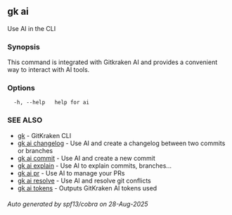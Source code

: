 ## gk ai

Use AI in the CLI

### Synopsis


This command is integrated with Gitkraken AI and provides a convenient way to interact with AI tools.


### Options

```
  -h, --help   help for ai
```

### SEE ALSO

* [gk](gk.md)	 - GitKraken CLI
* [gk ai changelog](gk_ai_changelog.md)	 - Use AI and create a changelog between two commits or branches
* [gk ai commit](gk_ai_commit.md)	 - Use AI and create a new commit
* [gk ai explain](gk_ai_explain.md)	 - Use AI to explain commits, branches...
* [gk ai pr](gk_ai_pr.md)	 - Use AI to manage your PRs
* [gk ai resolve](gk_ai_resolve.md)	 - Use AI and resolve git conflicts
* [gk ai tokens](gk_ai_tokens.md)	 - Outputs GitKraken AI tokens used

###### Auto generated by spf13/cobra on 28-Aug-2025
